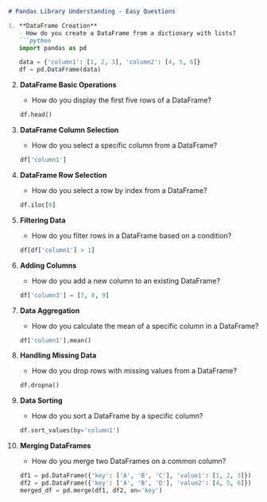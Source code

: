 ```markdown
# Pandas Library Understanding - Easy Questions

1. **DataFrame Creation**
   - How do you create a DataFrame from a dictionary with lists?
   ```python
   import pandas as pd

   data = {'column1': [1, 2, 3], 'column2': [4, 5, 6]}
   df = pd.DataFrame(data)
   ```

2. **DataFrame Basic Operations**
   - How do you display the first five rows of a DataFrame?
   ```python
   df.head()
   ```

3. **DataFrame Column Selection**
   - How do you select a specific column from a DataFrame?
   ```python
   df['column1']
   ```

4. **DataFrame Row Selection**
   - How do you select a row by index from a DataFrame?
   ```python
   df.iloc[0]
   ```

5. **Filtering Data**
   - How do you filter rows in a DataFrame based on a condition?
   ```python
   df[df['column1'] > 1]
   ```

6. **Adding Columns**
   - How do you add a new column to an existing DataFrame?
   ```python
   df['column3'] = [7, 8, 9]
   ```

7. **Data Aggregation**
   - How do you calculate the mean of a specific column in a DataFrame?
   ```python
   df['column1'].mean()
   ```

8. **Handling Missing Data**
   - How do you drop rows with missing values from a DataFrame?
   ```python
   df.dropna()
   ```

9. **Data Sorting**
   - How do you sort a DataFrame by a specific column?
   ```python
   df.sort_values(by='column1')
   ```

10. **Merging DataFrames**
    - How do you merge two DataFrames on a common column?
    ```python
    df1 = pd.DataFrame({'key': ['A', 'B', 'C'], 'value1': [1, 2, 3]})
    df2 = pd.DataFrame({'key': ['A', 'B', 'D'], 'value2': [4, 5, 6]})
    merged_df = pd.merge(df1, df2, on='key')
    ```
```
